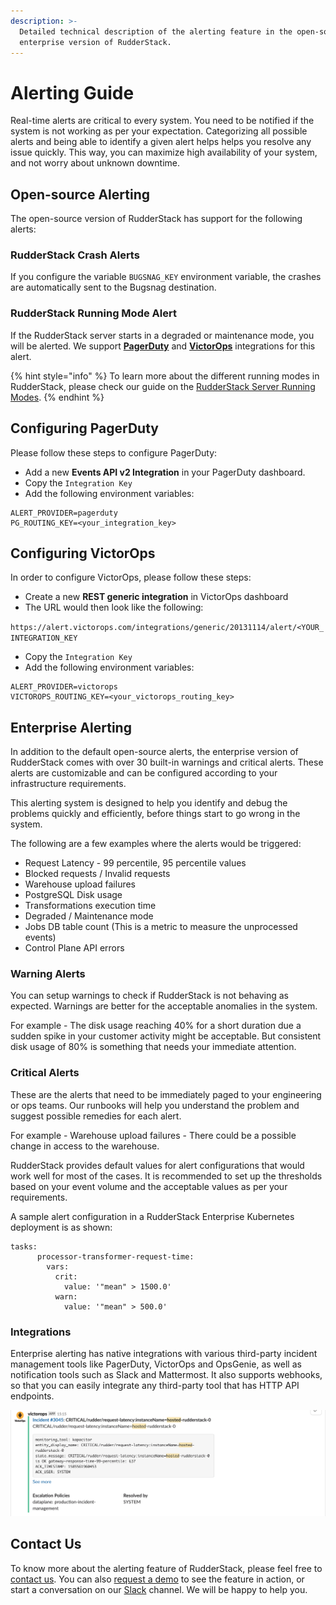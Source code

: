 ```yaml
---
description: >-
  Detailed technical description of the alerting feature in the open-source and
  enterprise version of RudderStack.
---
```


# Alerting Guide

Real-time alerts are critical to every system. You need to be notified if the system is not working as per your expectation. Categorizing all possible alerts and being able to identify a given alert helps helps you resolve any issue quickly. This way, you can maximize high availability of your system, and not worry about unknown downtime.

## Open-source Alerting

The open-source version of RudderStack has support for the following alerts:

### RudderStack Crash Alerts 

If you configure the variable `BUGSNAG_KEY` environment variable, the crashes are automatically sent to the Bugsnag destination.

### RudderStack Running Mode Alert

If the RudderStack server starts in a degraded or maintenance mode, you will be alerted. We support [**PagerDuty**](https://www.pagerduty.com/) and [**VictorOps**](https://victorops.com/) integrations for this alert. 

{% hint style="info" %}
To learn more about the different running modes in RudderStack, please check our guide on the [RudderStack Server Running Modes](https://docs.rudderstack.com/administrators-guide/high-availability#normal-mode).
{% endhint %}

## Configuring PagerDuty

Please follow these steps to configure PagerDuty:

* Add a new **Events API v2 Integration** in your PagerDuty dashboard.
* Copy the `Integration Key`
* Add the following environment variables:

```text
ALERT_PROVIDER=pagerduty
PG_ROUTING_KEY=<your_integration_key>
```

## Configuring VictorOps

In order to configure VictorOps, please follow these steps:

* Create a new **REST generic integration** in VictorOps dashboard
* The URL would then look like the following: 

`https://alert.victorops.com/integrations/generic/20131114/alert/<YOUR_INTEGRATION_KEY`

* Copy the `Integration Key`
* Add the following environment variables:

```text
ALERT_PROVIDER=victorops
VICTOROPS_ROUTING_KEY=<your_victorops_routing_key>
```

## Enterprise Alerting

In addition to the default open-source alerts, the enterprise version of RudderStack comes with over 30 built-in warnings and critical alerts. These alerts are customizable and can be configured according to your infrastructure requirements.

This alerting system is designed to help you identify and debug the problems quickly and efficiently, before things start to go wrong in the system.

The following are a few examples where the alerts would be triggered:

* Request Latency - 99 percentile, 95 percentile values
* Blocked requests / Invalid requests
* Warehouse upload failures
* PostgreSQL Disk usage
* Transformations execution time
* Degraded / Maintenance mode
* Jobs DB table count \(This is a metric to measure the unprocessed events\)
* Control Plane API errors

### Warning Alerts

You can setup warnings to check if RudderStack is not behaving as expected. Warnings are better for the acceptable anomalies in the system.

For example - The disk usage reaching 40% for a short duration due a sudden spike in your customer activity might be acceptable. But consistent disk usage of 80% is something that needs your immediate attention.

### Critical Alerts

These are the alerts that need to be immediately paged to your engineering or ops teams. Our runbooks will help you understand the problem and suggest possible remedies for each alert.

For example - Warehouse upload failures - There could be a possible change in access to the warehouse.

RudderStack provides default values for alert configurations that would work well for most of the cases. It is recommended to set up the thresholds based on your event volume and the acceptable values as per your requirements.

A sample alert configuration in a RudderStack Enterprise Kubernetes deployment is as shown:

```text
tasks:
      processor-transformer-request-time:
        vars:
          crit:
            value: '"mean" > 1500.0'
          warn:
            value: '"mean" > 500.0'
```

### Integrations

Enterprise alerting has native integrations with various third-party incident management tools like PagerDuty, VictorOps and OpsGenie, as well as notification tools such as Slack and Mattermost. It also supports webhooks, so that you can easily integrate any third-party tool that has HTTP API endpoints.

![A Sample Enterprise Alert Integrated with Slack](../.gitbook/assets/image%20%2873%29.png)

## Contact Us

To know more about the alerting feature of RudderStack, please feel free to [contact us](mailto:%20contact@rudderstack.com). You can also [request a demo](https://rudderstack.com/request-a-demo/) to see the feature in action, or start a conversation on our [Slack](https://resources.rudderstack.com/join-rudderstack-slack) channel. We will be happy to help you.





